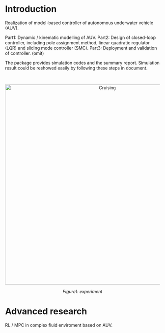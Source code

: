 # Introduction
Realization of model-based controller of autonomous underwater vehicle (AUV). 

Part1: Dynamic / kinematic modelling of AUV.
Part2: Design of closed-loop controller, including pole assignment method, linear quadratic regulator (LQR) and sliding mode controller (SMC).
Part3: Deployment and validation of controller. (omit)

The package provides simulation codes and the summary report. Simulation result could be reshowed easily by following these steps in document.

<br>  <!-- 这是空行间隔 -->

<div align="center">
  <img src="images/Cruising.jpg" alt="Cruising" style="width: 650px; height: auto;"/>

  *Figure1: experiment*
</div>






# Advanced research
RL / MPC in complex fluid enviroment based on AUV.
